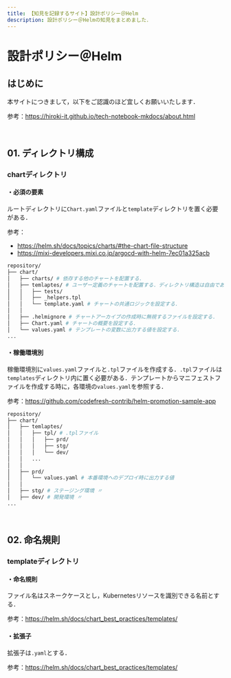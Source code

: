 ```yaml
---
title: 【知見を記録するサイト】設計ポリシー＠Helm
description: 設計ポリシー＠Helmの知見をまとめました．
---
```


# 設計ポリシー＠Helm

## はじめに

本サイトにつきまして，以下をご認識のほど宜しくお願いいたします．

参考：https://hiroki-it.github.io/tech-notebook-mkdocs/about.html

<br>

## 01. ディレクトリ構成 

### chartディレクトリ

#### ・必須の要素

ルートディレクトリに```Chart.yaml```ファイルと```template```ディレクトリを置く必要がある．

参考：

- https://helm.sh/docs/topics/charts/#the-chart-file-structure
- https://mixi-developers.mixi.co.jp/argocd-with-helm-7ec01a325acb

```bash
repository/
├── chart/
│   ├── charts/ # 依存する他のチャートを配置する．
│   ├── temlaptes/ # ユーザー定義のチャートを配置する．ディレクトリ構造は自由である．
│   │   ├── tests/
│   │   ├── _helpers.tpl
│   │   └── template.yaml # チャートの共通ロジックを設定する．
│   │
│   ├── .helmignore # チャートアーカイブの作成時に無視するファイルを設定する．
│   ├── Chart.yaml # チャートの概要を設定する．
│   └── values.yaml # テンプレートの変数に出力する値を設定する．
...
```

#### ・稼働環境別

稼働環境別に```values.yaml```ファイルと```.tpl```ファイルを作成する．```.tpl```ファイルは```templates```ディレクトリ内に置く必要がある．テンプレートからマニフェストファイルを作成する時に，各環境の```values.yaml```を参照する．

参考：https://github.com/codefresh-contrib/helm-promotion-sample-app

```bash
repository/
├── chart/
│   ├── temlaptes/
│   │   ├── tpl/ # .tplファイル
│   │   │   ├── prd/
│   │   │   ├── stg/
│   │   │   └── dev/         
│   │   ...
│   │
│   ├── prd/
│   │   └── values.yaml # 本番環境へのデプロイ時に出力する値
│   │
│   ├── stg/ # ステージング環境 〃
│   ├── dev/ # 開発環境 〃
...
```

<br>

## 02. 命名規則

### templateディレクトリ

#### ・命名規則

ファイル名はスネークケースとし，Kubernetesリソースを識別できる名前とする．

参考：https://helm.sh/docs/chart_best_practices/templates/

#### ・拡張子

拡張子は```.yaml```とする．

参考：https://helm.sh/docs/chart_best_practices/templates/

<br>